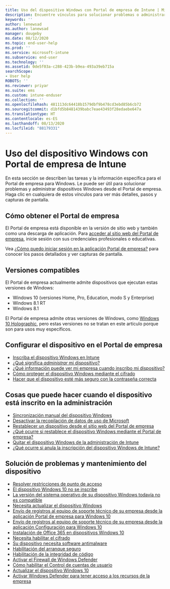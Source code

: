 ```yaml
---
title: Uso del dispositivo Windows con Portal de empresa de Intune | Microsoft Docs
description: Encuentre vínculos para solucionar problemas o administrar sus dispositivos Windows desde el Portal de empresa.
keywords: ''
author: lenewsad
ms.author: lanewsad
manager: dougeby
ms.date: 08/12/2020
ms.topic: end-user-help
ms.prod: ''
ms.service: microsoft-intune
ms.subservice: end-user
ms.technology: ''
ms.assetid: 0de5f03a-c288-423b-b9ea-493a39eb715a
searchScope:
- User help
ROBOTS: ''
ms.reviewer: priyar
ms.suite: ems
ms.custom: intune-enduser
ms.collection: ''
ms.openlocfilehash: 481113dc64418b1579dbf9b478cd3ebd85b6cb72
ms.sourcegitcommit: d1bfd5b8481439babc7eae43493f28edaebe647a
ms.translationtype: HT
ms.contentlocale: es-ES
ms.lasthandoff: 08/13/2020
ms.locfileid: "88179331"
---
```

# <a name="using-your-windows-device-with-intune-company-portal"></a>Uso del dispositivo Windows con Portal de empresa de Intune

En esta sección se describen las tareas y la información específica para el Portal de empresa para Windows. Le puede ser útil para solucionar problemas y administrar dispositivos Windows desde el Portal de empresa. Haga clic en cualquiera de estos vínculos para ver más detalles, pasos y capturas de pantalla.  

## <a name="how-to-get-company-portal"></a>Cómo obtener el Portal de empresa
El Portal de empresa está disponible en la versión de sitio web y también como una descarga de aplicación. Para [acceder al sitio web del Portal de empresa](https://go.microsoft.com/fwlink/?linkid=2010980), inicie sesión con sus credenciales profesionales o educativas.  

Vea [¿Cómo puedo iniciar sesión en la aplicación Portal de empresa?](https://docs.microsoft.com/mem/intune/user-help/sign-in-to-the-company-portal) para conocer los pasos detallados y ver capturas de pantalla.

## <a name="supported-versions"></a>Versiones compatibles

El Portal de empresa actualmente admite dispositivos que ejecutan estas versiones de Windows:

* Windows 10 (versiones Home, Pro, Education, modo S y Enterprise)
* Windows 8.1 RT
* Windows 8.1

El Portal de empresa admite otras versiones de Windows, como [Windows 10 Holographic](https://www.microsoft.com/hololens), pero estas versiones no se tratan en este artículo porque son para usos muy específicos.

## <a name="set-up-your-device-in-the-company-portal"></a>Configurar el dispositivo en el Portal de empresa
- [Inscriba el dispositivo Windows en Intune](windows-enrollment-company-portal.md)  
- [¿Qué significa *administrar* mi dispositivo?](what-happens-if-you-install-the-company-portal-app-and-enroll-your-device-in-intune-windows.md)
- [¿Qué información puede ver mi empresa cuando inscribo mi dispositivo?](what-info-can-your-company-see-when-you-enroll-your-device-in-intune.md)
- [Cómo proteger el dispositivo Windows mediante el cifrado](encrypt-your-device-windows.md)
- [Hacer que el dispositivo esté más seguro con la contraseña correcta](set-or-change-your-password-windows.md)

## <a name="things-you-can-do-after-your-device-is-enrolled-in-management"></a>Cosas que puede hacer cuando el dispositivo está inscrito en la administración
- [Sincronización manual del dispositivo Windows](sync-your-device-manually-windows.md)
- [Desactivar la recopilación de datos de uso de Microsoft](turn-off-microsoft-usage-data-collection-windows.md)
- [Restablecer un dispositivo desde el sitio web del Portal de empresa](reset-erase-your-device-cpwebsite.md)
- [¿Qué ocurre si restablece el dispositivo Windows mediante el Portal de empresa?](what-happens-if-you-reset-your-device-using-the-company-portal-windows.md)
- [Quitar el dispositivo Windows de la administración de Intune](unenroll-your-device-from-intune-windows.md)
- [¿Qué ocurre si anula la inscripción del dispositivo Windows de Intune?](what-happens-if-you-unenroll-your-device-from-intune-windows.md)

## <a name="troubleshoot-and-maintain-your-device"></a>Solución de problemas y mantenimiento del dispositivo
* [Resolver restricciones de punto de acceso](resolve-access-point-restrictions.md)
* [El dispositivo Windows 10 no se inscribe](troubleshoot-your-windows-10-device-windows.md)
* [La versión del sistema operativo de su dispositivo Windows todavía no es compatible](your-windows-version-isnt-yet-supported.md)
* [Necesita actualizar el dispositivo Windows](you-need-to-update-your-windows-device.md)
* [Envío de registros al equipo de soporte técnico de su empresa desde la aplicación Portal de empresa para Windows 10](send-logs-to-your-it-admin-cp-windows.md)
* [Envío de registros al equipo de soporte técnico de su empresa desde la aplicación Configuración para Windows 10](send-logs-to-your-it-admin-settings-windows.md)
* [Instalación de Office 365 en dispositivos Windows 10](install-office-windows.md)
* [Necesita habilitar el cifrado](you-need-to-enable-windows-encryption.md)
* [Su dispositivo necesita software antimalware](your-device-needs-antimalware-software.md)
* [Habilitación del arranque seguro](you-need-to-enable-secure-boot-windows.md)
* [Habilitación de la integridad de código](you-need-to-enable-code-integrity.md)
* [Activar el Firewall de Windows Defender](you-need-to-enable-defender-firewall-windows.md)
* [Cómo habilitar el Control de cuentas de usuario](you-need-to-enable-uac-windows.md)
* [Actualizar el dispositivo Windows 10](you-need-to-update-os-build-version-windows.md)
* [Activar Windows Defender para tener acceso a los recursos de la empresa](turn-on-defender-windows.md)
